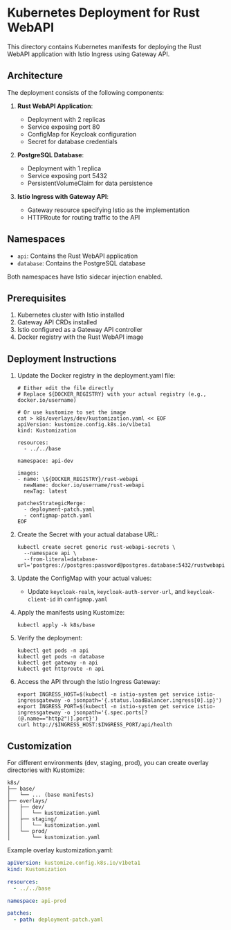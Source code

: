 # Kubernetes Deployment for Rust WebAPI

This directory contains Kubernetes manifests for deploying the Rust WebAPI application with Istio Ingress using Gateway API.

## Architecture

The deployment consists of the following components:

1. **Rust WebAPI Application**:
   - Deployment with 2 replicas
   - Service exposing port 80
   - ConfigMap for Keycloak configuration
   - Secret for database credentials

2. **PostgreSQL Database**:
   - Deployment with 1 replica
   - Service exposing port 5432
   - PersistentVolumeClaim for data persistence

3. **Istio Ingress with Gateway API**:
   - Gateway resource specifying Istio as the implementation
   - HTTPRoute for routing traffic to the API

## Namespaces

- `api`: Contains the Rust WebAPI application
- `database`: Contains the PostgreSQL database

Both namespaces have Istio sidecar injection enabled.

## Prerequisites

1. Kubernetes cluster with Istio installed
2. Gateway API CRDs installed
3. Istio configured as a Gateway API controller
4. Docker registry with the Rust WebAPI image

## Deployment Instructions

1. Update the Docker registry in the deployment.yaml file:
   ```
   # Either edit the file directly
   # Replace ${DOCKER_REGISTRY} with your actual registry (e.g., docker.io/username)
   
   # Or use kustomize to set the image
   cat > k8s/overlays/dev/kustomization.yaml << EOF
   apiVersion: kustomize.config.k8s.io/v1beta1
   kind: Kustomization
   
   resources:
     - ../../base
   
   namespace: api-dev
   
   images:
   - name: \${DOCKER_REGISTRY}/rust-webapi
     newName: docker.io/username/rust-webapi
     newTag: latest
   
   patchesStrategicMerge:
     - deployment-patch.yaml
     - configmap-patch.yaml
   EOF
   ```

2. Create the Secret with your actual database URL:
   ```
   kubectl create secret generic rust-webapi-secrets \
     --namespace api \
     --from-literal=database-url='postgres://postgres:password@postgres.database:5432/rustwebapi'
   ```

3. Update the ConfigMap with your actual values:
   - Update `keycloak-realm`, `keycloak-auth-server-url`, and `keycloak-client-id` in `configmap.yaml`

3. Apply the manifests using Kustomize:
   ```
   kubectl apply -k k8s/base
   ```

4. Verify the deployment:
   ```
   kubectl get pods -n api
   kubectl get pods -n database
   kubectl get gateway -n api
   kubectl get httproute -n api
   ```

5. Access the API through the Istio Ingress Gateway:
   ```
   export INGRESS_HOST=$(kubectl -n istio-system get service istio-ingressgateway -o jsonpath='{.status.loadBalancer.ingress[0].ip}')
   export INGRESS_PORT=$(kubectl -n istio-system get service istio-ingressgateway -o jsonpath='{.spec.ports[?(@.name=="http2")].port}')
   curl http://$INGRESS_HOST:$INGRESS_PORT/api/health
   ```

## Customization

For different environments (dev, staging, prod), you can create overlay directories with Kustomize:

```
k8s/
├── base/
│   └── ... (base manifests)
├── overlays/
│   ├── dev/
│   │   └── kustomization.yaml
│   ├── staging/
│   │   └── kustomization.yaml
│   └── prod/
│       └── kustomization.yaml
```

Example overlay kustomization.yaml:
```yaml
apiVersion: kustomize.config.k8s.io/v1beta1
kind: Kustomization

resources:
  - ../../base

namespace: api-prod

patches:
  - path: deployment-patch.yaml
```
